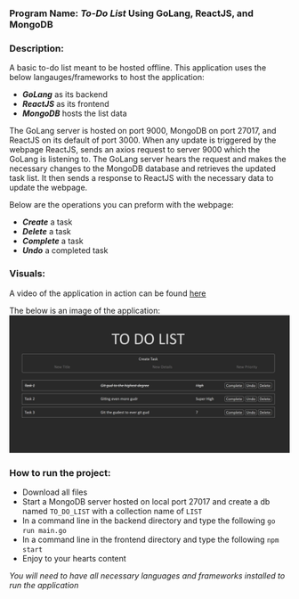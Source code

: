 ### Program Name: **_To-Do List_ Using GoLang, ReactJS, and MongoDB**

### Description:

A basic to-do list meant to be hosted offline. This application uses the below langauges/frameworks to host the application:

- ***GoLang*** as its backend
- ***ReactJS*** as its frontend
- ***MongoDB*** hosts the list data

The GoLang server is hosted on port 9000, MongoDB on port 27017, and ReactJS on its default of port 3000. When any update is triggered by the webpage ReactJS, sends an axios request to server 9000 which the GoLang is listening to. The GoLang server hears the request and makes the necessary changes to the MongoDB database and retrieves the updated task list. It then sends a response to ReactJS with the necessary data to update the webpage. 

Below are the operations you can preform with the webpage:
- ***Create*** a task
- ***Delete*** a task
- ***Complete*** a task
- ***Undo*** a completed task

### Visuals:
A video of the application in action can be found [here](https://youtu.be/TqdyqFx93-o)

The below is an image of the application:
![Visual image](Visual.jpg)

### How to run the project:

- Download all files
- Start a MongoDB server hosted on local port 27017 and create a db named `TO_DO_LIST` with a collection name of `LIST`
- In a command line in the backend directory and type the following `go run main.go`
- In a command line in the frontend directory and type the following `npm start`
- Enjoy to your hearts content

*You will need to have all necessary languages and frameworks installed to run the application*